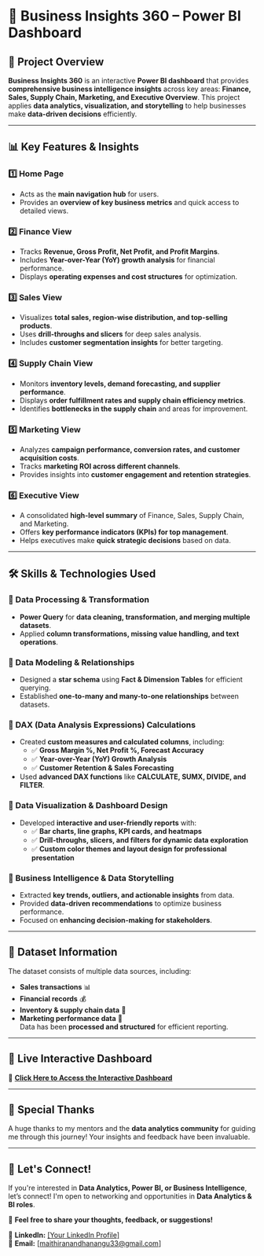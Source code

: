 # 🚀 Business Insights 360 – Power BI Dashboard  

## 📌 Project Overview  
**Business Insights 360** is an interactive **Power BI dashboard** that provides **comprehensive business intelligence insights** across key areas: **Finance, Sales, Supply Chain, Marketing, and Executive Overview**. This project applies **data analytics, visualization, and storytelling** to help businesses make **data-driven decisions** efficiently.  

---

## 📊 Key Features & Insights  

### 1️⃣ Home Page  
- Acts as the **main navigation hub** for users.  
- Provides an **overview of key business metrics** and quick access to detailed views.  

### 2️⃣ Finance View  
- Tracks **Revenue, Gross Profit, Net Profit, and Profit Margins**.  
- Includes **Year-over-Year (YoY) growth analysis** for financial performance.  
- Displays **operating expenses and cost structures** for optimization.  

### 3️⃣ Sales View  
- Visualizes **total sales, region-wise distribution, and top-selling products**.  
- Uses **drill-throughs and slicers** for deep sales analysis.  
- Includes **customer segmentation insights** for better targeting.  

### 4️⃣ Supply Chain View  
- Monitors **inventory levels, demand forecasting, and supplier performance**.  
- Displays **order fulfillment rates and supply chain efficiency metrics**.  
- Identifies **bottlenecks in the supply chain** and areas for improvement.  

### 5️⃣ Marketing View  
- Analyzes **campaign performance, conversion rates, and customer acquisition costs**.  
- Tracks **marketing ROI across different channels**.  
- Provides insights into **customer engagement and retention strategies**.  

### 6️⃣ Executive View  
- A consolidated **high-level summary** of Finance, Sales, Supply Chain, and Marketing.  
- Offers **key performance indicators (KPIs) for top management**.  
- Helps executives make **quick strategic decisions** based on data.  

---

## 🛠️ Skills & Technologies Used  

### 📌 Data Processing & Transformation  
- **Power Query** for **data cleaning, transformation, and merging multiple datasets**.  
- Applied **column transformations, missing value handling, and text operations**.  

### 📌 Data Modeling & Relationships  
- Designed a **star schema** using **Fact & Dimension Tables** for efficient querying.  
- Established **one-to-many and many-to-one relationships** between datasets.  

### 📌 DAX (Data Analysis Expressions) Calculations  
- Created **custom measures and calculated columns**, including:  
  - ✅ **Gross Margin %, Net Profit %, Forecast Accuracy**  
  - ✅ **Year-over-Year (YoY) Growth Analysis**  
  - ✅ **Customer Retention & Sales Forecasting**  
- Used **advanced DAX functions** like **CALCULATE, SUMX, DIVIDE, and FILTER**.  

### 📌 Data Visualization & Dashboard Design  
- Developed **interactive and user-friendly reports** with:  
  - ✅ **Bar charts, line graphs, KPI cards, and heatmaps**  
  - ✅ **Drill-throughs, slicers, and filters for dynamic data exploration**  
  - ✅ **Custom color themes and layout design for professional presentation**  

### 📌 Business Intelligence & Data Storytelling  
- Extracted **key trends, outliers, and actionable insights** from data.  
- Provided **data-driven recommendations** to optimize business performance.  
- Focused on **enhancing decision-making for stakeholders**.  

---

## 📂 Dataset Information  
The dataset consists of multiple data sources, including:  
- **Sales transactions** 📊  
- **Financial records** 💰  
- **Inventory & supply chain data** 🚚  
- **Marketing performance data** 📢  
Data has been **processed and structured** for efficient reporting.  

---

## 🔗 Live Interactive Dashboard  
📌 **[Click Here to Access the Interactive Dashboard](https://app.powerbi.com/view?r=eyJrIjoiNWM5YTZmZjAtYzcxZi00OTMwLTgwYWMtMmUxMmYxMzNmNjllIiwidCI6ImM2ZTU0OWIzLTVmNDUtNDAzMi1hYWU5LWQ0MjQ0ZGM1YjJjNCJ9)**  

---

## 🙌 Special Thanks  
A huge thanks to my mentors and the **data analytics community** for guiding me through this journey! Your insights and feedback have been invaluable.  

---

## 📢 Let's Connect!  
If you're interested in **Data Analytics, Power BI, or Business Intelligence**, let’s connect! I'm open to networking and opportunities in **Data Analytics & BI roles**.  

💬 **Feel free to share your thoughts, feedback, or suggestions!**  

🔗 **LinkedIn:** [[Your LinkedIn Profile]](https://www.linkedin.com/in/maithrananthan-a-749713194/)  
📧 **Email:** [maithiranandhanangu33@gmail.com]  
